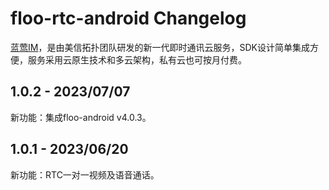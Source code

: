 # floo-rtc-android Changelog
[蓝莺IM](https://www.lanyingim.com/)，是由美信拓扑团队研发的新一代即时通讯云服务，SDK设计简单集成方便，服务采用云原生技术和多云架构，私有云也可按月付费。

## 1.0.2 - 2023/07/07
新功能：集成floo-android v4.0.3。

## 1.0.1 - 2023/06/20
新功能：RTC一对一视频及语音通话。